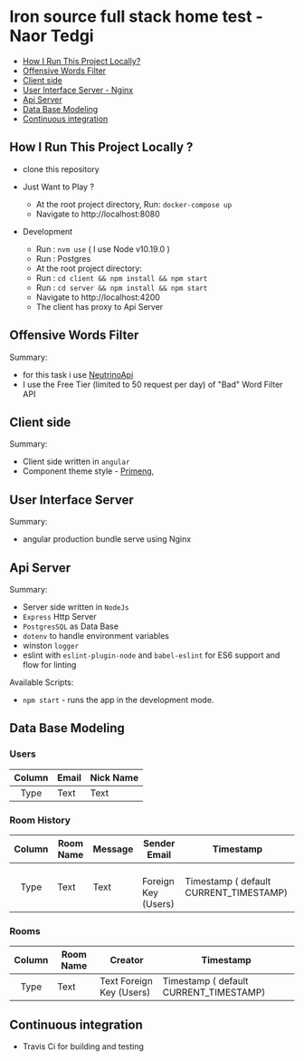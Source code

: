 # Iron source full stack home test  - Naor Tedgi

- [How I Run This Project Locally?](#how-i-run-this-project-locally-)
- [Offensive Words Filter]()
- [Client side](#client-side)
- [User Interface Server - Nginx](#user-interface-server)
- [Api Server ](#api-server)
- [Data Base Modeling](#data-base-modeling)
- [Continuous integration](#continuous-integration)


## How I Run This Project Locally ?

- clone this repository

- Just Want to Play ?
    - At the root project directory, Run: `docker-compose up`
    - Navigate to http://localhost:8080
- Development
    - Run : `nvm use` ( I use Node v10.19.0 )
    - Run :  Postgres 
    - At the root project directory:
    - Run : `cd client && npm install && npm start`
    - Run : `cd server && npm install && npm start`
    - Navigate to http://localhost:4200
    - The client has proxy to Api Server  


## Offensive Words Filter
Summary:
- for this task i use [NeutrinoApi](https://www.neutrinoapi.com/api/bad-word-filter/)
- I use the Free Tier (limited to 50 request per day) of "Bad" Word Filter API  


## Client side

Summary:

- Client side written in `angular`
- Component theme style - [Primeng](https://www.primefaces.org/primeng/),

## User Interface Server

Summary:
- angular production bundle serve using Nginx

## Api Server
Summary:

- Server side written in `NodeJs`
- `Express` Http Server
- `PostgresSQL` as Data Base
- `dotenv` to handle environment variables
- winston `logger`
- eslint with `eslint-plugin-node` and `babel-eslint` for ES6 support and flow for linting

Available Scripts:
- `npm start` - runs the app in the development mode.

## Data Base Modeling

### Users

| Column | Email                      |Nick Name| 
| :----: | ----------------------------- | --------- | 
|  Type  | Text   |Text  | 

### Room History

| Column | Room Name             | Message | Sender Email       |Timestamp|
| :----: | --------------------- | ----------- | ---------- |---------- |
|  Type  | Text  | Text        |   Foreign Key (Users)|Timestamp ( default CURRENT_TIMESTAMP)

### Rooms

| Column | Room Name |Creator| Timestamp|
| :----: | ----------| --------- |--------- | 
|  Type  | Text   |Text   Foreign Key (Users)|Timestamp ( default CURRENT_TIMESTAMP)


## Continuous integration
- Travis Ci for building and testing

